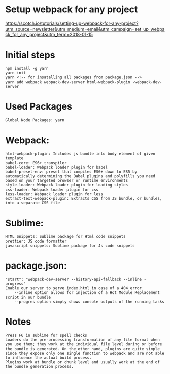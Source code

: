 # Setup webpack for any project

https://scotch.io/tutorials/setting-up-webpack-for-any-project?utm_source=newsletter&utm_medium=email&utm_campaign=set_up_webpack_for_any_project&utm_term=2018-01-15



# Initial steps
	npm install -g yarn
	yarn init
	yarn <!-- for insatalling all packages from package.json -->
	yarn add webpack webpack-dev-server html-webpack-plugin -webpack-dev-server 



# Used Packages
	Global Node Packages: yarn

# Webpack: 
	html-webpack-plugin: Includes js bundle into body element of given template
	babel-core: ES6+ transpiler
	babel-loader: Webpack loader plugin for babel
	babel-preset-env: preset that compiles ES6+ down to ES5 by automatically determining the Babel plugins and polyfills you need based on your targeted browser or runtime environments
	style-loader: Webpack loader plugin for loading styles
	css-loader: Webpack loader plugin for css
	less-loader: Webpack loader plugin for less
	extract-text-webpack-plugin: Extracts CSS from JS bundle, or bundles, into a separate CSS file


# Sublime: 
	HTML Snippets: Sublime package for Html code snippets
	prettier: JS code formatter
	javascript snippets: Sublime package for Js code snippets


# package.json:
	"start": "webpack-dev-server --history-api-fallback --inline -progress"
	Enable our server to serve index.html in case of a 404 error
		--inline option allows for injection of a Hot Module Replacement script in our bundle
		--progres option simply shows console outputs of the running tasks



# Notes
	Press F6 in sublime for spell checks
	Loaders do the pre-processing transformation of any file format when you use them; they work at the individual file level during or before the bundle is generated. On the other hand, plugins are quite simple since they expose only one single function to webpack and are not able to influence the actual build process.
	Plugins work at bundle or chunk level and usually work at the end of the bundle generation process.
